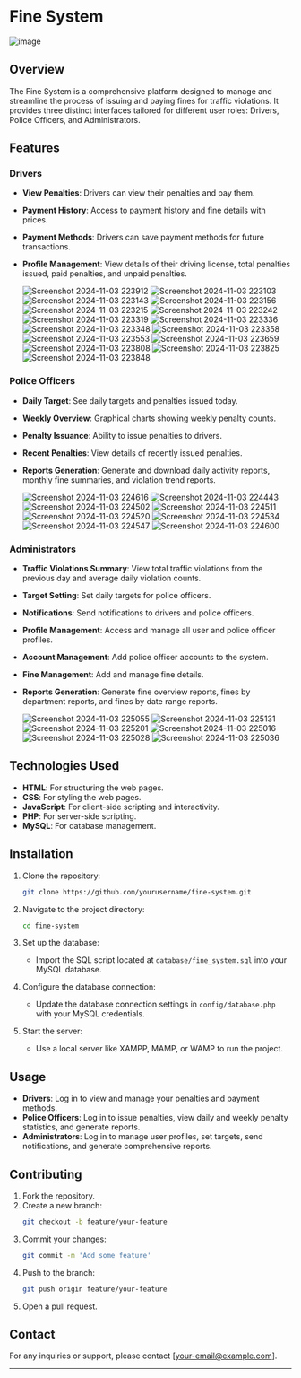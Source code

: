 # Fine System

![image](https://github.com/user-attachments/assets/4c36ea31-fc6d-482a-a97f-8496dbdb212b)


## Overview

The Fine System is a comprehensive platform designed to manage and streamline the process of issuing and paying fines for traffic violations. It provides three distinct interfaces tailored for different user roles: Drivers, Police Officers, and Administrators.

## Features

### Drivers
- **View Penalties**: Drivers can view their penalties and pay them.
- **Payment History**: Access to payment history and fine details with prices.
- **Payment Methods**: Drivers can save payment methods for future transactions.
- **Profile Management**: View details of their driving license, total penalties issued, paid penalties, and unpaid penalties.

  ![Screenshot 2024-11-03 223912](https://github.com/user-attachments/assets/83ca8fb7-811f-45a6-958c-414341b33f90)
  ![Screenshot 2024-11-03 223103](https://github.com/user-attachments/assets/8be81e74-e8eb-4be7-86a5-1ab8393adc95)
  ![Screenshot 2024-11-03 223143](https://github.com/user-attachments/assets/34d7ab60-52fb-4dfe-b0ec-172ad1125540)
  ![Screenshot 2024-11-03 223156](https://github.com/user-attachments/assets/7b468465-040d-49fa-b9a3-4e06da713c2d)
  ![Screenshot 2024-11-03 223215](https://github.com/user-attachments/assets/6b4c4c1a-99eb-473e-99c1-ab47600c546c)
  ![Screenshot 2024-11-03 223242](https://github.com/user-attachments/assets/27bae96b-4796-4510-b714-cb4643adb254)
  ![Screenshot 2024-11-03 223319](https://github.com/user-attachments/assets/98f312b4-028b-4a44-844f-783fc4478e3c)
  ![Screenshot 2024-11-03 223336](https://github.com/user-attachments/assets/419d9881-fa1e-4198-ba59-608e6285e4a7)
  ![Screenshot 2024-11-03 223348](https://github.com/user-attachments/assets/cf30d4f0-0c69-490f-adee-8026d108c427)
  ![Screenshot 2024-11-03 223358](https://github.com/user-attachments/assets/faa6bea3-a31a-407b-8474-f73bfd3be7ed)
  ![Screenshot 2024-11-03 223553](https://github.com/user-attachments/assets/3aaee1e9-1353-4ef0-a8ba-b624a218a7d5)
  ![Screenshot 2024-11-03 223659](https://github.com/user-attachments/assets/3745a3ab-4551-409f-8c53-b984b1069052)
  ![Screenshot 2024-11-03 223808](https://github.com/user-attachments/assets/17e5154e-bcdf-41bb-95b3-7466f8c2da5f)
  ![Screenshot 2024-11-03 223825](https://github.com/user-attachments/assets/39b91ece-2e12-4103-9085-2c1ca75fb2ac)
  ![Screenshot 2024-11-03 223848](https://github.com/user-attachments/assets/dafffa1e-b6df-45be-be3c-ac761b1fb5b6)


### Police Officers
- **Daily Target**: See daily targets and penalties issued today.
- **Weekly Overview**: Graphical charts showing weekly penalty counts.
- **Penalty Issuance**: Ability to issue penalties to drivers.
- **Recent Penalties**: View details of recently issued penalties.
- **Reports Generation**: Generate and download daily activity reports, monthly fine summaries, and violation trend reports.

  ![Screenshot 2024-11-03 224616](https://github.com/user-attachments/assets/a339c758-726f-4922-8eb5-1af48ad63819)
  ![Screenshot 2024-11-03 224443](https://github.com/user-attachments/assets/64036ee5-2eff-4198-ae50-f89ef88ebaba)
  ![Screenshot 2024-11-03 224502](https://github.com/user-attachments/assets/746e2567-bb99-4872-bfac-f16af8fa59f7)
  ![Screenshot 2024-11-03 224511](https://github.com/user-attachments/assets/790fc9e5-baa9-4542-9664-0d826818dbb1)
  ![Screenshot 2024-11-03 224520](https://github.com/user-attachments/assets/df2de322-f9be-4f5e-a3ee-ae314a53fc7b)
  ![Screenshot 2024-11-03 224534](https://github.com/user-attachments/assets/cb450f2b-45d1-4cd4-9002-44d620652994)
  ![Screenshot 2024-11-03 224547](https://github.com/user-attachments/assets/4c4562e9-19e4-4d08-8982-f128be97706f)
  ![Screenshot 2024-11-03 224600](https://github.com/user-attachments/assets/1b4cd4ac-d7a3-49d3-a3f8-9fc33596b146)


### Administrators
- **Traffic Violations Summary**: View total traffic violations from the previous day and average daily violation counts.
- **Target Setting**: Set daily targets for police officers.
- **Notifications**: Send notifications to drivers and police officers.
- **Profile Management**: Access and manage all user and police officer profiles.
- **Account Management**: Add police officer accounts to the system.
- **Fine Management**: Add and manage fine details.
- **Reports Generation**: Generate fine overview reports, fines by department reports, and fines by date range reports.

  ![Screenshot 2024-11-03 225055](https://github.com/user-attachments/assets/beba7119-3fe6-4878-8000-594954fc77ae)
  ![Screenshot 2024-11-03 225131](https://github.com/user-attachments/assets/f6e8953a-5c57-4b9e-b3d3-ff5b0cb4b60c)
  ![Screenshot 2024-11-03 225201](https://github.com/user-attachments/assets/50ef189a-433c-44cc-8c1b-c89befdc45a6)
  ![Screenshot 2024-11-03 225016](https://github.com/user-attachments/assets/776731e0-084d-4eb3-a98a-29bfb75caa90)
  ![Screenshot 2024-11-03 225028](https://github.com/user-attachments/assets/3b852c44-7f59-4805-897f-e8c03e34cba3)
  ![Screenshot 2024-11-03 225036](https://github.com/user-attachments/assets/9bc2c80e-9fad-4a32-94f7-14984b4dd8a2)


## Technologies Used
- **HTML**: For structuring the web pages.
- **CSS**: For styling the web pages.
- **JavaScript**: For client-side scripting and interactivity.
- **PHP**: For server-side scripting.
- **MySQL**: For database management.

## Installation

1. Clone the repository:
   ```bash
   git clone https://github.com/yourusername/fine-system.git
   ```

2. Navigate to the project directory:
   ```bash
   cd fine-system
   ```

3. Set up the database:
   - Import the SQL script located at `database/fine_system.sql` into your MySQL database.

4. Configure the database connection:
   - Update the database connection settings in `config/database.php` with your MySQL credentials.

5. Start the server:
   - Use a local server like XAMPP, MAMP, or WAMP to run the project.

## Usage

- **Drivers**: Log in to view and manage your penalties and payment methods.
- **Police Officers**: Log in to issue penalties, view daily and weekly penalty statistics, and generate reports.
- **Administrators**: Log in to manage user profiles, set targets, send notifications, and generate comprehensive reports.

## Contributing

1. Fork the repository.
2. Create a new branch:
   ```bash
   git checkout -b feature/your-feature
   ```
3. Commit your changes:
   ```bash
   git commit -m 'Add some feature'
   ```
4. Push to the branch:
   ```bash
   git push origin feature/your-feature
   ```
5. Open a pull request.

## Contact

For any inquiries or support, please contact [your-email@example.com].

---

